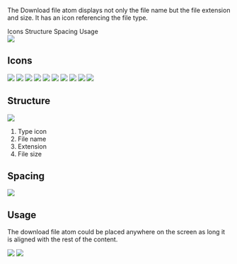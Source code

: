 <Row >
    <Column cols={8}>
    <p>The Download file atom displays not only the file name but the file extension and size. It has an icon referencing the file type.</p>
    </Column> 
</Row>

<div>
    <AnchorLink to="icons" offset={210}>
        Icons
    </AnchorLink>
    <AnchorLink to="structure" offset={210}>
        Structure
    </AnchorLink>
    <AnchorLink to="spacing" offset={210}>
        Spacing
    </AnchorLink>
    <AnchorLink to="usage" offset={210}>
        Usage
    </AnchorLink>
</div>

<Row >
    <Column cols={12}>
        <img src="../_img/download-file--1.png" />
    </Column> 
</Row>

<Anchor idToScrollTo="icons"><h2>Icons</h2></Anchor>
<Row >
    <Column cols={2}>
        <img src="../_img/download-file--2a.png" />
    </Column> 
    <Column cols={2}>
        <img src="../_img/download-file--2b.png" />
    </Column> 
    <Column cols={2}>
        <img src="../_img/download-file--2c.png" />
    </Column>
    <Column cols={2}>
        <img src="../_img/download-file--2d.png" />
    </Column> 
    <Column cols={2}>
        <img src="../_img/download-file--2e.png" />
    </Column> 
    <Column cols={2}>
        <img src="../_img/download-file--2f.png" />
    </Column> 
</Row>
<Row >
    <Column cols={2}>
        <img src="../_img/download-file--2g.png" />
    </Column> 
    <Column cols={2}>
        <img src="../_img/download-file--2h.png" />
    </Column> 
    <Column cols={2}>
        <img src="../_img/download-file--2i.png" />
    </Column>
    <Column cols={2}>
        <img src="../_img/download-file--2j.png" />
    </Column> 
</Row>

<Anchor idToScrollTo="structure"><h2>Structure</h2></Anchor>
<Row >
    <Column cols={8}>
        <img src="../_img/download-file--3.png" />
    </Column> 
    <Column cols={4} className="pt-4">
        <ol>
        <li>Type icon</li>
        <li>File name</li>
        <li>Extension</li>
        <li>File size</li>
        </ol>
    </Column> 
</Row>

<Anchor idToScrollTo="spacing"><h2>Spacing</h2></Anchor>
<Row >
    <Column cols={8}>
        <img src="../_img/download-file--4.png" />
    </Column> 
</Row>

<Anchor idToScrollTo="usage"><h2>Usage</h2></Anchor>
<Row >
    <Column cols={8}>
       <p>The download file atom could be placed anywhere on the screen as long it is aligned with the rest of the content.</p>
    </Column> 
</Row>
<Row >
    <Column cols={6}>
        <img src="../_img/download-file--5.png" />
    </Column> 
    <Column cols={6}>
        <img src="../_img/download-file--6.png" />
    </Column> 
</Row>

